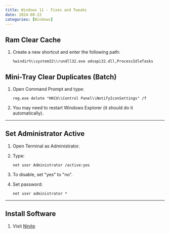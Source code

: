 ```yaml
---
title: Windows 11 - Fixes and Tweaks
date: 2024-08-22
categories: [Windows]
---
```


## Ram Clear Cache

1. Create a new shortcut and enter the following path:

    ```batch
    %windir%\\system32\\rundll32.exe advapi32.dll,ProcessIdleTasks
    ```

## Mini-Tray Clear Duplicates (Batch)

1. Open Command Prompt and type:

    ```batch
    reg.exe delete "HKCU\\Control Panel\\NotifyIconSettings" /f
    ```

2. You may need to restart Windows Explorer (it should do it automatically).

---

## Set Administrator Active

1. Open Terminal as Administrator.
2. Type:

    ```batch
    net user Administrator /active:yes
    ```

3. To disable, set "yes" to "no".
4. Set password:

    ```batch
    net user administrator *
    ```

---

## Install Software

1. Visit [Ninite](https://ninite.com)
